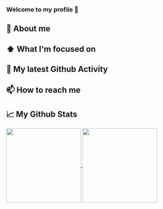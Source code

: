### Welcome to my profile 👋

## :book: About me
## ⬆ What I'm focused on
## 🔔 My latest Github Activity
## 📫 How to reach me

<!--START_SECTION:activity-->

<!--END_SECTION:activity-->

<!-- TODO-IST:START -->
<!-- TODO-IST:END -->
## 📈 My Github Stats

<a href="https://github.com/sh4dy01">
  <img height=200 align="center" src="https://github-readme-stats.vercel.app/api?username=sh4dy01&show_icons=true&theme=gruvbox&include_all_commits=true" />
</a>
<a href="https://github.com/sh4dy01">
  <img height=200 align="center" src="https://github-readme-stats.vercel.app/api/top-langs/?username=sh4dy01&hide=TeX,JavaScript,PLSQL&layout=compact" />
</a>  

<!-- disabled for now
<p align="center"> <img src="https://github-readme-stats.vercel.app/api/wakatime?username=sh4dy01" alt="abhisheknaiidu"/>
[![Visitors](https://api.visitorbadge.io/api/visitors?path=sh4dy01&countColor=%23263759&style=flat&labelStyle=upper)](https://visitorbadge.io/status?path=sh4dy01)

**sh4dy01/sh4dy01** is a ✨ _special_ ✨ repository because its `README.md` (this file) appears on your GitHub profile.

Here are some ideas to get you started:

- 🔭 I’m currently working on ...
- 🌱 I’m currently learning ...
- 👯 I’m looking to collaborate on ...
- 🤔 I’m looking for help with ...
- 💬 Ask me about ...
- 📫 How to reach me: ...
- 😄 Pronouns: ...
- ⚡ Fun fact: ...
-->
